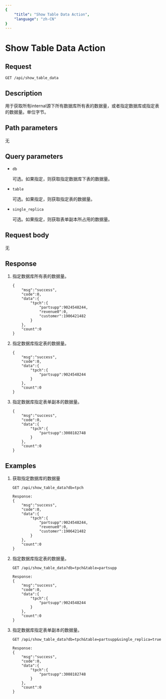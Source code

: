 ```yaml
---
{
    "title": "Show Table Data Action",
    "language": "zh-CN"
}
---
```


# Show Table Data Action

## Request

`GET /api/show_table_data`

## Description

用于获取所有internal源下所有数据库所有表的数据量，或者指定数据库或指定表的数据量。单位字节。
    
## Path parameters

无

## Query parameters

* `db`

    可选。如果指定，则获取指定数据库下表的数据量。

* `table`

    可选。如果指定，则获取指定表的数据量。

* `single_replica`

    可选。如果指定，则获取表单副本所占用的数据量。

## Request body

无

## Response

1. 指定数据库所有表的数据量。

    ```
    {
        "msg":"success",
        "code":0,
        "data":{
            "tpch":{
                "partsupp":9024548244,
                "revenue0":0,
                "customer":1906421482
            }
        },
        "count":0
    }
    ```
    
2. 指定数据库指定表的数据量。

    ```
    {
        "msg":"success",
        "code":0,
        "data":{
            "tpch":{
                "partsupp":9024548244
            }
        },
        "count":0
    }
    ```

3. 指定数据库指定表单副本的数据量。

    ```
    {
        "msg":"success",
        "code":0,
        "data":{
            "tpch":{
                "partsupp":3008182748
            }
        },
        "count":0
    }
    ```
    
## Examples

1. 获取指定数据库的数据量

    ```
    GET /api/show_table_data?db=tpch
    
    Response:
    {
        "msg":"success",
        "code":0,
        "data":{
            "tpch":{
                "partsupp":9024548244,
                "revenue0":0,
                "customer":1906421482
            }
        },
        "count":0
    }
    ```

2. 指定数据库指定表的数据量。

    ```
    GET /api/show_table_data?db=tpch&table=partsupp
        
    Response:
    {
        "msg":"success",
        "code":0,
        "data":{
            "tpch":{
                "partsupp":9024548244
            }
        },
        "count":0
    }
    ```
3. 指定数据库指定表单副本的数据量。

    ```
    GET /api/show_table_data?db=tpch&table=partsupp&single_replica=true
        
    Response:
    {
        "msg":"success",
        "code":0,
        "data":{
            "tpch":{
                "partsupp":3008182748
            }
        },
        "count":0
    }
    ```
